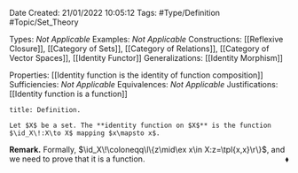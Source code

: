 <div class="topSpace"></div>

Date Created: 21/01/2022 10:05:12
Tags: #Type/Definition #Topic/Set_Theory

Types: _Not Applicable_
Examples: _Not Applicable_
Constructions: [[Reflexive Closure]], [[Category of Sets]], [[Category of Relations]], [[Category of Vector Spaces]], [[Identity Functor]]
Generalizations: [[Identity Morphism]]

Properties: [[Identity function is the identity of function composition]]
Sufficiencies: _Not Applicable_
Equivalences: _Not Applicable_
Justifications: [[Identity function is a function]]

``` ad-Definition
title: Definition.

Let $X$ be a set. The **identity function on $X$** is the function $\id_X\!:X\to X$ mapping $x\mapsto x$.

```

**Remark.** Formally, $\id_X\!\coloneqq\l\{z\mid\ex x\in X:z=\tpl{x,x}\r\}$, and we need to prove that it is a function.<span style="float:right;">$\blacklozenge$</span>
